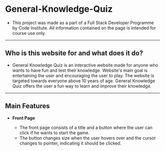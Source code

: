 # General-Knowledge-Quiz
- This project was made as a part of a Full Stack Developer Programme by Code Institute. All information contained on the page is intended for course use only.
-----
## Who is this website for and what does it do? 

- General Knowledge Quiz is an interactive website made for anyone who wants to have fun and test their knowledge. 
Website's main goal is entertaining the user and encouraging the user to play. The website is targeted towards everyone above 10 years of age. General Knowledge Quiz offers the user a fun way to learn and improve their knowledge.
-----
## Main Features
- __Front Page__

  - The front page consists of a title and a button where the user can click if he wants to start the game.
  - The button changes size when the user hovers over and the cursor changes to pointer, indicating it should be clicked.

